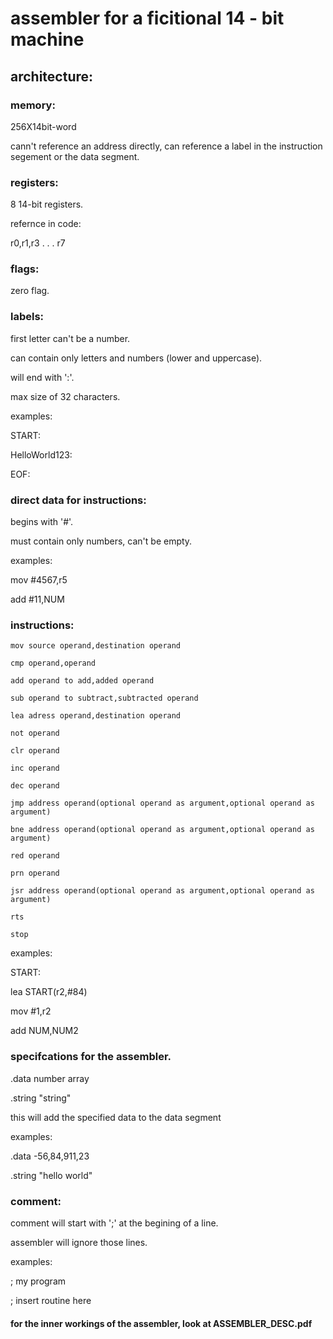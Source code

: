 # assembler for a ficitional 14 - bit machine

## architecture:

### memory:
256X14bit-word

cann't reference an address directly, can reference a label in the instruction segement or the data segment.

### registers:
8 14-bit registers.

refernce in code:

r0,r1,r3 . . .  r7

### flags:
zero flag.

### labels:
first letter can't be a number.

can contain only letters and numbers (lower and uppercase).

will end with ':'.

max size of 32 characters.

examples:

START:

HelloWorld123:

EOF:

### direct data for instructions:

begins with '#'.

must contain only numbers, can't be empty.

examples:

mov #4567,r5

add #11,NUM



### instructions:
```
mov source operand,destination operand

cmp operand,operand

add operand to add,added operand

sub operand to subtract,subtracted operand

lea adress operand,destination operand

not operand

clr operand

inc operand

dec operand

jmp address operand(optional operand as argument,optional operand as argument)

bne address operand(optional operand as argument,optional operand as argument)

red operand

prn operand

jsr address operand(optional operand as argument,optional operand as argument)

rts

stop
```

examples:

START:

lea START(r2,#84)

mov #1,r2

add NUM,NUM2


### specifcations for the assembler.

.data number array

.string "string"

this will add the specified data to the data segment

examples:
 
.data -56,84,911,23
 
.string "hello world"
 
 ### comment:
 comment will start with ';' at the begining of a line.
 
 assembler will ignore those lines.
 
 examples:
 
 ; my program
 
 ; insert routine here
 
 
 #### for the inner workings of the assembler, look at ASSEMBLER_DESC.pdf
 
